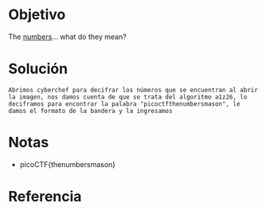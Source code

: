 # Objetivo
The [numbers](https://jupiter.challenges.picoctf.org/static/f209a32253affb6f547a585649ba4fda/the_numbers.png)... what do they mean?
# Solución
```
Abrimos cyberchef para decifrar los números que se encuentran al abrir la imagen, nos damos cuenta de que se trata del algoritmo a1z26, lo deciframos para encontrar la palabra "picoctfthenumbersmason", le damos el formato de la bandera y la ingresamos
```
# Notas
- picoCTF{thenumbersmason}
# Referencia